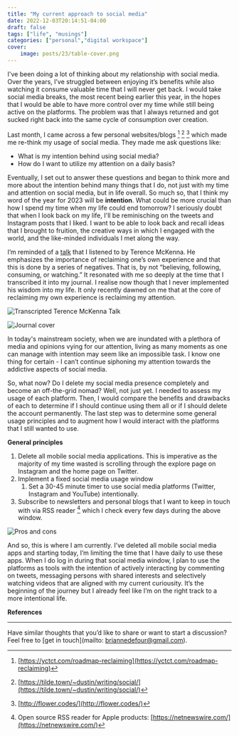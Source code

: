 ```yaml
---
title: "My current approach to social media"
date: 2022-12-03T20:14:51-04:00
draft: false
tags: ["life", "musings"]
categories: ["personal","digital workspace"]
cover:
    image: posts/23/table-cover.png
---
```


I've been doing a lot of thinking about my relationship with social media. Over the years, I’ve struggled between enjoying it’s benefits while also watching it consume valuable time that I will never get back. I would take social media breaks, the most recent being earlier this year, in the hopes that I would be able to have more control over my time while still being active on the platforms. The problem was that I always returned and got sucked right back into the same cycle of consumption over creation.  

Last month, I came across a few personal websites/blogs [^1] [^2] [^3] which made me re-think my usage of social media. They made me ask questions like:

- What is my intention behind using social media?
- How do I want to utilize my attention on a daily basis?

Eventually, I set out to answer these questions and began to think more and more about the intention behind many things that I do, not just with my time and attention on social media, but in life overall. So much so, that I think my word of the year for 2023 will be **intention**. What could be more crucial than how I spend my time when my life could end tomorrow? I seriously doubt that when I look back on my life, I'll be reminisching on the tweets and Instagram posts that I liked. I want to be able to look back and recall ideas that I brought to fruition, the creative ways in which I engaged with the world, and the like-minded individuals I met along the way.

I’m reminded of a [talk]([https://www.youtube.com/watch?v=Eb_UJrefejU](https://www.youtube.com/watch?v=Eb_UJrefejU)) that I listened to by Terence McKenna. He emphasizes the importance of reclaiming one’s own experience and that this is done by a series of negatives. That is, by not “believing, following, consuming, or watching.” It resonated with me so deeply at the time that I transcribed it into my journal. I realise now though that I never implemented his wisdom into my life. It only recently dawned on me that at the core of reclaiming my own experience is reclaiming my attention.

![Transcripted Terence McKenna Talk](/posts/23/terence-mckenna.jpg)

![Journal cover](/posts/23/journal.jpg)

In today's mainstream society, when we are inundated with a plethora of media and opinions vying for our attention, living as many moments as one can manage with intention may seem like an impossible task. I know one thing for certain - I can’t continue siphoning my attention towards the addictive aspects of social media. 

So, what now? Do I delete my social media presence completely and become an off-the-grid nomad? Well, not just yet. I needed to assess my usage of each platform. Then, I would compare the benefits and drawbacks of each to determine if I should continue using them all or if I should delete the account permanently. The last step was to determine some general usage principles and to augment how I would interact with the platforms that I still wanted to use. 

**General principles**

1. Delete all mobile social media applications. This is imperative as the majority of my time wasted is scrolling through the explore page on Instagram and the home page on Twitter.
2. Implement a fixed social media usage window
    1. Set a 30-45 minute timer to use social media platforms (Twitter, Instagram and YouTube) intentionally.
3. Subscribe to newsletters and personal blogs that I want to keep in touch with via RSS reader [^4] which I check every few days during the above window.

![Pros and cons](/posts/23/table.png)

And so, this is where I am currently. I’ve deleted all mobile social media apps and starting today, I’m limiting the time that I have daily to use these apps. When I do log in during that social media window, I plan to use the platforms as tools with the intention of actively interacting by commenting on tweets, messaging persons with shared interests and selectively watching videos that are aligned with my current curiousity. It’s the beginning of the journey but I already feel like I’m on the right track to a more intentional life.

**References**

[^1]: [https://yctct.com/roadmap-reclaiming](https://yctct.com/roadmap-reclaiming)

[^2]: [https://tilde.town/~dustin/writing/social/](https://tilde.town/~dustin/writing/social/) 

[^3]: [http://flower.codes/](http://flower.codes/)

[^4]: Open source RSS reader for Apple products: [https://netnewswire.com/](https://netnewswire.com/)

---

Have similar thoughts that you’d like to share or want to start a discussion? Feel free to [get in touch](mailto: briannedefour@gmail.com). 